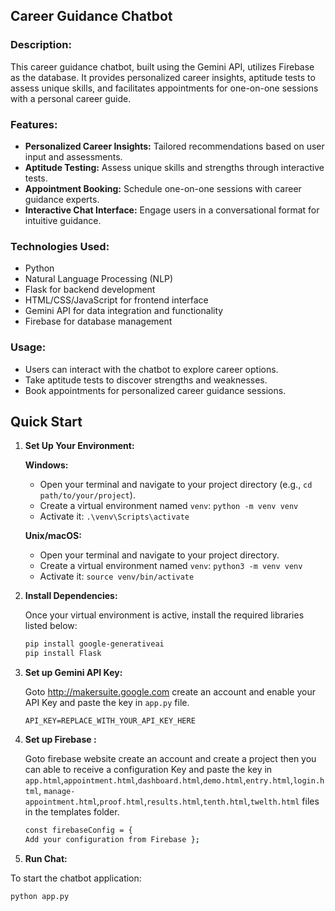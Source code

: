 ## Career Guidance Chatbot

### Description:
This career guidance chatbot, built using the Gemini API, utilizes Firebase as the database. It provides personalized career insights, aptitude tests to assess unique skills, and facilitates appointments for one-on-one sessions with a personal career guide.

### Features:
- **Personalized Career Insights:** Tailored recommendations based on user input and assessments.
- **Aptitude Testing:** Assess unique skills and strengths through interactive tests.
- **Appointment Booking:** Schedule one-on-one sessions with career guidance experts.
- **Interactive Chat Interface:** Engage users in a conversational format for intuitive guidance.

### Technologies Used:
- Python
- Natural Language Processing (NLP)
- Flask for backend development
- HTML/CSS/JavaScript for frontend interface
- Gemini API for data integration and functionality
- Firebase for database management

### Usage:
- Users can interact with the chatbot to explore career options.
- Take aptitude tests to discover strengths and weaknesses.
- Book appointments for personalized career guidance sessions.

## Quick Start

1. **Set Up Your Environment:**

   **Windows:**
   - Open your terminal and navigate to your project directory (e.g., `cd path/to/your/project`).
   - Create a virtual environment named `venv`: `python -m venv venv`
   - Activate it: `.\venv\Scripts\activate`

   **Unix/macOS:**
   - Open your terminal and navigate to your project directory.
   - Create a virtual environment named `venv`: `python3 -m venv venv`
   - Activate it: `source venv/bin/activate`

2. **Install Dependencies:**

   Once your virtual environment is active, install the required libraries listed below:

   ```bash
   pip install google-generativeai
   pip install Flask

3. **Set up Gemini API Key:**

   Goto http://makersuite.google.com create an account and enable your API Key and paste the key in `app.py` file.
   
   `API_KEY=REPLACE_WITH_YOUR_API_KEY_HERE`
   
4. **Set up Firebase :**

   Goto firebase website create an account and create a project then you can able to receive a configuration Key and paste the key in `app.html`,`appointment.html`,`dashboard.html`,`demo.html`,`entry.html`,`login.html`,
   `manage-appointment.html`,`proof.html`,`results.html`,`tenth.html`,`twelth.html` files in the templates folder.
    ```bash
   const firebaseConfig = {
   Add your configuration from Firebase };

5. **Run Chat:**

To start the chatbot application:

 ```bash
python app.py
